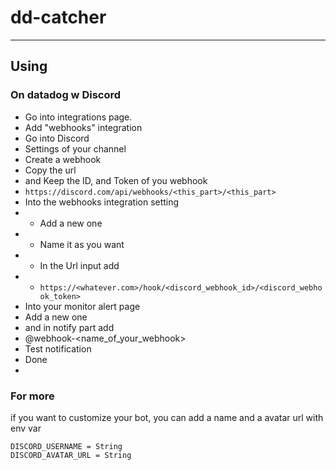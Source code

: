 # dd-catcher
---

## Using

### On datadog w Discord

 - Go into integrations page.
 - Add "webhooks" integration
 - Go into Discord
 - Settings of your channel
 - Create a webhook
 - Copy the url
 - and Keep the ID, and Token of you webhook
 - `https://discord.com/api/webhooks/<this_part>/<this_part>`
 - Into the webhooks integration setting
 - - Add a new one
 - - Name it as you want
 - - In the Url input add
 - - ```https://<whatever.com>/hook/<discord_webhook_id>/<discord_webhook_token>```
 - Into your monitor alert page
 - Add a new one
 - and in notify part add
 - @webhook-<name_of_your_webhook>
 - Test notification
 - Done
 - 
### For more

if you want to customize your bot, you can add a name and a avatar url with env var

```
DISCORD_USERNAME = String
DISCORD_AVATAR_URL = String
```